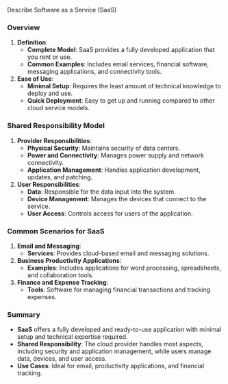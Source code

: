 Describe Software as a Service (SaaS)

### Overview
1. **Definition**:
   - **Complete Model**: SaaS provides a fully developed application that you rent or use.
   - **Common Examples**: Includes email services, financial software, messaging applications, and connectivity tools.
2. **Ease of Use**:
   - **Minimal Setup**: Requires the least amount of technical knowledge to deploy and use.
   - **Quick Deployment**: Easy to get up and running compared to other cloud service models.

### Shared Responsibility Model
1. **Provider Responsibilities**:
   - **Physical Security**: Maintains security of data centers.
   - **Power and Connectivity**: Manages power supply and network connectivity.
   - **Application Management**: Handles application development, updates, and patching.
2. **User Responsibilities**:
   - **Data**: Responsible for the data input into the system.
   - **Device Management**: Manages the devices that connect to the service.
   - **User Access**: Controls access for users of the application.

### Common Scenarios for SaaS
1. **Email and Messaging**:
   - **Services**: Provides cloud-based email and messaging solutions.
2. **Business Productivity Applications**:
   - **Examples**: Includes applications for word processing, spreadsheets, and collaboration tools.
3. **Finance and Expense Tracking**:
   - **Tools**: Software for managing financial transactions and tracking expenses.

### Summary
- **SaaS** offers a fully developed and ready-to-use application with minimal setup and technical expertise required.
- **Shared Responsibility**: The cloud provider handles most aspects, including security and application management, while users manage data, devices, and user access.
- **Use Cases**: Ideal for email, productivity applications, and financial tracking.